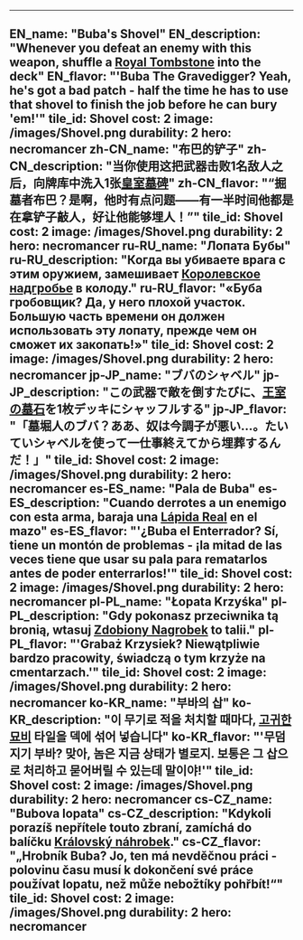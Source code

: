 ---

EN_name: "Buba's Shovel"
EN_description: "Whenever you defeat an enemy with this weapon, shuffle a <a href = '../en/items#RoyalTombstone'>Royal Tombstone</a> into the deck"
EN_flavor: "'Buba The Gravedigger? Yeah, he's got a bad patch - half the time he has to use that shovel to finish the job before he can bury 'em!'"
tile_id: Shovel
cost: 2
image: /images/Shovel.png
durability: 2
hero: necromancer
zh-CN_name: "布巴的铲子"
zh-CN_description: "当你使用这把武器击败1名敌人之后，向牌库中洗入1张<a href = '../zh_cn/items#RoyalTombstone'>皇室墓碑</a>"
zh-CN_flavor: "“掘墓者布巴？是啊，他时有点问题——有一半时间他都是在拿铲子敲人，好让他能够埋人！”"
tile_id: Shovel
cost: 2
image: /images/Shovel.png
durability: 2
hero: necromancer
ru-RU_name: "Лопата Бубы"
ru-RU_description: "Когда вы убиваете врага с этим оружием, замешивает <a href = '../ru_ru/items#RoyalTombstone'>Королевское надгробье</a> в колоду."
ru-RU_flavor: "«Буба гробовщик? Да, у него плохой участок. Большую часть времени он должен использовать эту лопату, прежде чем он сможет их закопать!»"
tile_id: Shovel
cost: 2
image: /images/Shovel.png
durability: 2
hero: necromancer
jp-JP_name: "ブバのシャベル"
jp-JP_description: "この武器で敵を倒すたびに、<a href = '../jp_jp/items#RoyalTombstone'>王室の墓石</a>を1枚デッキにシャッフルする"
jp-JP_flavor: "「墓堀人のブバ？ああ、奴は今調子が悪い…。たいていシャベルを使って一仕事終えてから埋葬するんだ！」"
tile_id: Shovel
cost: 2
image: /images/Shovel.png
durability: 2
hero: necromancer
es-ES_name: "Pala de Buba"
es-ES_description: "Cuando derrotes a un enemigo con esta arma, baraja una <a href = '../es_es/items#RoyalTombstone'>Lápida Real</a> en el mazo"
es-ES_flavor: "'¿Buba el Enterrador? Sí, tiene un montón de problemas - ¡la mitad de las veces tiene que usar su pala para rematarlos antes de poder enterrarlos!'"
tile_id: Shovel
cost: 2
image: /images/Shovel.png
durability: 2
hero: necromancer
pl-PL_name: "Łopata Krzyśka"
pl-PL_description: "Gdy pokonasz przeciwnika tą bronią, wtasuj <a href = '../pl_pl/items#RoyalTombstone'>Zdobiony Nagrobek</a> to talii."
pl-PL_flavor: "'Grabaż Krzysiek? Niewątpliwie bardzo pracowity, świadczą o tym krzyże na cmentarzach.'"
tile_id: Shovel
cost: 2
image: /images/Shovel.png
durability: 2
hero: necromancer
ko-KR_name: "부바의 삽"
ko-KR_description: "이 무기로 적을 처치할 때마다, <a href = '../ko_kr/items#RoyalTombstone'>고귀한 묘비</a> 타일을 덱에 섞어 넣습니다"
ko-KR_flavor: "'무덤지기 부바? 맞아, 놈은 지금 상태가 별로지. 보통은 그 삽으로 처리하고 묻어버릴 수 있는데 말이야!'"
tile_id: Shovel
cost: 2
image: /images/Shovel.png
durability: 2
hero: necromancer
cs-CZ_name: "Bubova lopata"
cs-CZ_description: "Kdykoli porazíš nepřítele touto zbraní, zamíchá do balíčku <a href = '../cs_cz/items#RoyalTombstone'>Královský náhrobek</a>."
cs-CZ_flavor: "„Hrobník Buba? Jo, ten má nevděčnou práci - polovinu času musí k dokončení své práce používat lopatu, než může nebožtíky pohřbít!“"
tile_id: Shovel
cost: 2
image: /images/Shovel.png
durability: 2
hero: necromancer
---
